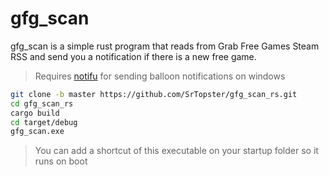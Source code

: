 # gfg_scan
gfg_scan is a simple rust program that reads from Grab Free Games Steam RSS and send you a notification if there is a new free game.
> Requires [notifu](https://www.paralint.com/projects/notifu/) for sending balloon notifications on windows
```bash
git clone -b master https://github.com/SrTopster/gfg_scan_rs.git
cd gfg_scan_rs
cargo build
cd target/debug
gfg_scan.exe
```
> You can add a shortcut of this executable on your startup folder so it runs on boot